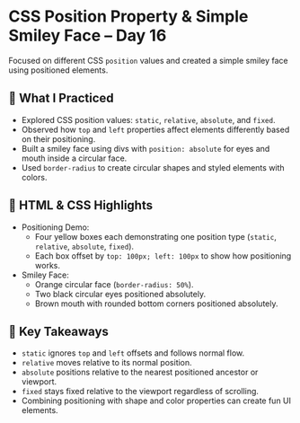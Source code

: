 
# CSS Position Property & Simple Smiley Face – Day 16

Focused on different CSS `position` values and created a simple smiley face using positioned elements.

## 🔧 What I Practiced

- Explored CSS position values: `static`, `relative`, `absolute`, and `fixed`.  
- Observed how `top` and `left` properties affect elements differently based on their positioning.  
- Built a smiley face using divs with `position: absolute` for eyes and mouth inside a circular face.  
- Used `border-radius` to create circular shapes and styled elements with colors.

## 📄 HTML & CSS Highlights

- Positioning Demo:  
  - Four yellow boxes each demonstrating one position type (`static`, `relative`, `absolute`, `fixed`).  
  - Each box offset by `top: 100px; left: 100px` to show how positioning works.  
- Smiley Face:  
  - Orange circular face (`border-radius: 50%`).  
  - Two black circular eyes positioned absolutely.  
  - Brown mouth with rounded bottom corners positioned absolutely.

## 🧠 Key Takeaways

- `static` ignores `top` and `left` offsets and follows normal flow.  
- `relative` moves relative to its normal position.  
- `absolute` positions relative to the nearest positioned ancestor or viewport.  
- `fixed` stays fixed relative to the viewport regardless of scrolling.  
- Combining positioning with shape and color properties can create fun UI elements.




